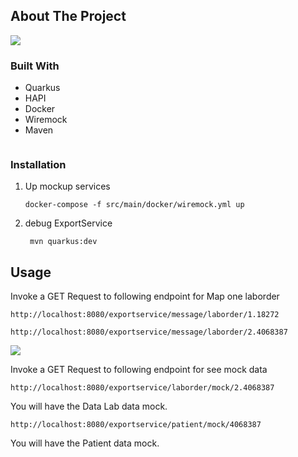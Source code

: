 ## About The Project

<div>    
  <img src="out/src/plantuml/exportLIS_simple/exportLIS_simple.png" a>
</div>

### Built With

* Quarkus
* HAPI
* Docker
* Wiremock
* Maven
  ```

### Installation

1. Up mockup services
   ```
   docker-compose -f src/main/docker/wiremock.yml up
   ```
2. debug ExportService
   ```
    mvn quarkus:dev
   ```


## Usage

Invoke a GET Request to following endpoint for Map one laborder

```
http://localhost:8080/exportservice/message/laborder/1.18272
   ```

   ```
http://localhost:8080/exportservice/message/laborder/2.4068387
   ```


<div>    
  <img src="docs/invocation.png" a>
</div>

Invoke a GET Request to following endpoint for see mock data

```
http://localhost:8080/exportservice/laborder/mock/2.4068387
```

You will have the Data Lab data mock.

```
http://localhost:8080/exportservice/patient/mock/4068387
```

You will have the Patient data mock.


